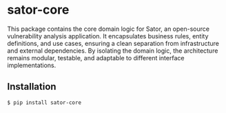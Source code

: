 # sator-core

This package contains the core domain logic for Sator, an open-source vulnerability analysis application. 
It encapsulates business rules, entity definitions, and use cases, ensuring a clean separation from infrastructure and 
external dependencies. By isolating the domain logic, the architecture remains modular, testable, and adaptable to 
different interface implementations.


## Installation

```shell
$ pip install sator-core
```
